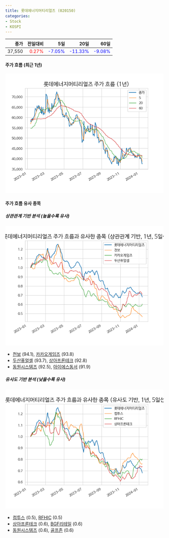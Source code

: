 ```yaml
---
title: 롯데에너지머티리얼즈 (020150)
categories:
- Stock
- KOSPI
---
```


|종가|전일대비|5일|20일|60일|
|---:|-------:|--:|---:|---:|
|37,550|<span style="color: red">0.27%</span>|<span style="color: blue">-7.05%</span>|<span style="color: blue">-11.33%</span>|<span style="color: blue">-9.08%</span>|

<!-- more -->


#### 주가 흐름 (최근 1년)
![020150](/assets/images/stock/020150.png)


#### 주가 흐름 유사 종목


##### 상관관계 기반 분석 (높을수록 유사)
![020150](/assets/images/stock/020150_corr.png)
- [천보](/278280/) (94.1), [카카오게임즈](/293490/) (93.8)
- [두산퓨얼셀](/336260/) (93.7), [상아프론테크](/089980/) (92.8)
- [동원시스템즈](/014820/) (92.5), [아이에스동서](/010780/) (91.9)


##### 유사도 기반 분석 (낮을수록 유사)	
![020150](/assets/images/stock/020150_sim.png)
- [컴투스](/078340/) (0.5), [RFHIC](/218410/) (0.5)
- [상아프론테크](/089980/) (0.6), [BGF리테일](/282330/) (0.6)
- [동원시스템즈](/014820/) (0.6), [골프존](/215000/) (0.6)